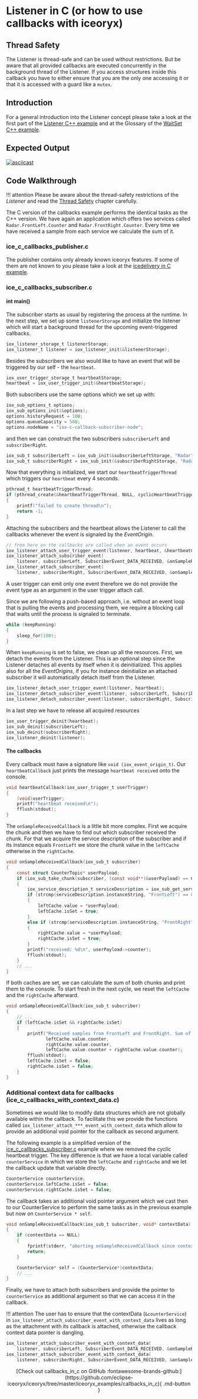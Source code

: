 # Listener in C (or how to use callbacks with iceoryx)

## Thread Safety

The Listener is thread-safe and can be used without restrictions.
But be aware that all provided callbacks are executed concurrently
in the background thread of the Listener. If you access structures
inside this callback you have to either ensure that you are the only
one accessing it or that it is accessed with a guard like a `mutex`.

## Introduction

For a general introduction into the Listener concept please take a look at
the first part of the
[Listener C++ example](https://github.com/eclipse-iceoryx/iceoryx/tree/master/iceoryx_examples/callbacks)
and at the Glossary of the
[WaitSet C++ example](https://github.com/eclipse-iceoryx/iceoryx/tree/master/iceoryx_examples/waitset).

## Expected Output

[![asciicast](https://asciinema.org/a/407369.svg)](https://asciinema.org/a/407369)

## Code Walkthrough

!!! attention
    Please be aware about the thread-safety restrictions of the _Listener_ and
    read the [Thread Safety](#thread-safety) chapter carefully.

The C version of the callbacks example performs the identical tasks as the
C++ version. We have again an application which offers two services called
`Radar.FrontLeft.Counter` and `Radar.FrontRight.Counter`. Every time we have
received a sample from each service we calculate the sum of it.

### ice_c_callbacks_publisher.c

The publisher contains only already known iceoryx features. If some of them
are not known to you please take a look at the
[icedelivery in C example](https://github.com/eclipse-iceoryx/iceoryx/tree/master/iceoryx_examples/icedelivery_in_c).

### ice_c_callbacks_subscriber.c

#### int main()

The subscriber starts as usual by registering the process at the runtime.
In the next step, we set up some `listenerStorage` and initialize the listener which will
start a background thread for the upcoming event-triggered callbacks.

<!--[geoffrey][iceoryx_examples/callbacks_in_c/ice_c_callbacks_subscriber.c][create listener]-->
```c
iox_listener_storage_t listenerStorage;
iox_listener_t listener = iox_listener_init(&listenerStorage);
```

Besides the subscribers we also would like to have an event that will be triggered
by our self - the `heartbeat`.

<!--[geoffrey][iceoryx_examples/callbacks_in_c/ice_c_callbacks_subscriber.c][create heartbeat]-->
```c
iox_user_trigger_storage_t heartbeatStorage;
heartbeat = iox_user_trigger_init(&heartbeatStorage);
```

Both subscribers use the same options which we set up with:

<!--[geoffrey][iceoryx_examples/callbacks_in_c/ice_c_callbacks_subscriber.c][set subscriber options]-->
```c
iox_sub_options_t options;
iox_sub_options_init(&options);
options.historyRequest = 10U;
options.queueCapacity = 50U;
options.nodeName = "iox-c-callback-subscriber-node";
```

and then we can construct the two subscribers `subscriberLeft` and `subscriberRight`.

<!--[geoffrey][iceoryx_examples/callbacks_in_c/ice_c_callbacks_subscriber.c][create subscribers]-->
```c
iox_sub_t subscriberLeft = iox_sub_init(&subscriberLeftStorage, "Radar", "FrontLeft", "Counter", &options);
iox_sub_t subscriberRight = iox_sub_init(&subscriberRightStorage, "Radar", "FrontRight", "Counter", &options);
```

Now that everything is initialized, we start our `heartbeatTriggerThread` which
triggers our `heartbeat` every 4 seconds.

<!--[geoffrey][iceoryx_examples/callbacks_in_c/ice_c_callbacks_subscriber.c][send a heartbeat every 4 seconds]-->
```c
pthread_t heartbeatTriggerThread;
if (pthread_create(&heartbeatTriggerThread, NULL, cyclicHeartbeatTrigger, NULL))
{
    printf("failed to create thread\n");
    return -1;
}
```

Attaching the subscribers and the heartbeat allows the Listener to call the callbacks
whenever the event is signaled by the _EventOrigin_.

<!--[geoffrey][iceoryx_examples/callbacks_in_c/ice_c_callbacks_subscriber.c][attach everything to the listener]-->
```c
// from here on the callbacks are called when an event occurs
iox_listener_attach_user_trigger_event(listener, heartbeat, &heartbeatCallback);
iox_listener_attach_subscriber_event(
    listener, subscriberLeft, SubscriberEvent_DATA_RECEIVED, &onSampleReceivedCallback);
iox_listener_attach_subscriber_event(
    listener, subscriberRight, SubscriberEvent_DATA_RECEIVED, &onSampleReceivedCallback);
```

A user trigger can emit only one event therefore we do not provide the event type as
an argument in the user trigger attach call.

Since we are following a push-based approach, i.e. without an event loop that is pulling
the events and processing them, we require a blocking call that waits until the process is
signaled to terminate.

<!--[geoffrey][iceoryx_examples/callbacks_in_c/ice_c_callbacks_subscriber.c][wait until someone presses CTRL+C]-->
```c
while (keepRunning)
{
    sleep_for(100);
}
```

When `keepRunning` is set to false, we clean up all the resources. First, we detach
the events from the Listener. This is an optional step since the Listener detaches
all events by itself when it is deinitialized. This applies also for all the _EventOrigins_,
if you for instance deinitialize an attached subscriber it will automatically detach
itself from the Listener.

<!--[geoffrey][iceoryx_examples/callbacks_in_c/ice_c_callbacks_subscriber.c][optional detachEvent, but not required]-->
```c
iox_listener_detach_user_trigger_event(listener, heartbeat);
iox_listener_detach_subscriber_event(listener, subscriberLeft, SubscriberEvent_DATA_RECEIVED);
iox_listener_detach_subscriber_event(listener, subscriberRight, SubscriberEvent_DATA_RECEIVED);
```

In a last step we have to release all acquired resources

<!--[geoffrey][iceoryx_examples/callbacks_in_c/ice_c_callbacks_subscriber.c][cleanup]-->
```c
iox_user_trigger_deinit(heartbeat);
iox_sub_deinit(subscriberLeft);
iox_sub_deinit(subscriberRight);
iox_listener_deinit(listener);
```

#### The callbacks

Every callback must have a signature like `void (iox_event_origin_t)`. Our
`heartbeatCallback` just prints the message `heartbeat received` onto the console.

<!--[geoffrey][iceoryx_examples/callbacks_in_c/ice_c_callbacks_subscriber.c][heartbeat callback]-->
```c
void heartbeatCallback(iox_user_trigger_t userTrigger)
{
    (void)userTrigger;
    printf("heartbeat received\n");
    fflush(stdout);
}
```

The `onSampleReceivedCallback` is a little bit more complex. First we acquire
the chunk and then we have to find out which subscriber received the chunk. For that
we acquire the service description of the subscriber and if its instance equals
`FrontLeft` we store the chunk value in the `leftCache` otherwise in the `rightCache`.

<!--[geoffrey][iceoryx_examples/callbacks_in_c/ice_c_callbacks_subscriber.c][[subscriber callback][get data]]-->
```c
void onSampleReceivedCallback(iox_sub_t subscriber)
{
    const struct CounterTopic* userPayload;
    if (iox_sub_take_chunk(subscriber, (const void**)&userPayload) == ChunkReceiveResult_SUCCESS)
    {
        iox_service_description_t serviceDescription = iox_sub_get_service_description(subscriber);
        if (strcmp(serviceDescription.instanceString, "FrontLeft") == 0)
        {
            leftCache.value = *userPayload;
            leftCache.isSet = true;
        }
        else if (strcmp(serviceDescription.instanceString, "FrontRight") == 0)
        {
            rightCache.value = *userPayload;
            rightCache.isSet = true;
        }
        printf("received: %d\n", userPayload->counter);
        fflush(stdout);
    }
    // ...
}
```

If both caches are set, we can calculate the sum of both chunks and print them to
the console. To start fresh in the next cycle, we reset the `leftCache` and
the `rightCache` afterward.

<!--[geoffrey][iceoryx_examples/callbacks_in_c/ice_c_callbacks_subscriber.c][[subscriber callback][process data]]-->
```c
void onSampleReceivedCallback(iox_sub_t subscriber)
{
    // ...
    if (leftCache.isSet && rightCache.isSet)
    {
        printf("Received samples from FrontLeft and FrontRight. Sum of %d + %d = %d\n",
               leftCache.value.counter,
               rightCache.value.counter,
               leftCache.value.counter + rightCache.value.counter);
        fflush(stdout);
        leftCache.isSet = false;
        rightCache.isSet = false;
    }
}
```

### Additional context data for callbacks (ice_c_callbacks_with_context_data.c)

Sometimes we would like to modify data structures which are not globally available
within the callback. To facilitate this we provide the functions called
`iox_listener_attach_***_event_with_context_data` which allow to provide an
additional void pointer for the callback as second argument.

The following example is a simplified version of the
[ice_c_callbacks_subscriber.c](#ice_c_callbacks_subscriber.c) example where we
removed the cyclic heartbeat trigger. The key difference is that we have
a local variable called `counterService` in which we store the `leftCache`
and `rightCache` and we let the callback update that variable directly.

<!--[geoffrey][iceoryx_examples/callbacks_in_c/ice_c_callbacks_with_context_data.c][local variable for caches]-->
```c
CounterService counterService;
counterService.leftCache.isSet = false;
counterService.rightCache.isSet = false;
```

The callback takes an additional void pointer argument which we cast then to
our CounterService to perform the same tasks as in the previous example but now
on `CounterService * self`.

<!--[geoffrey][iceoryx_examples/callbacks_in_c/ice_c_callbacks_with_context_data.c][[subscriber callback][context data]]-->
```c
void onSampleReceivedCallback(iox_sub_t subscriber, void* contextData)
{
    if (contextData == NULL)
    {
        fprintf(stderr, "aborting onSampleReceivedCallback since contextData is a null pointer\n");
        return;
    }

    CounterService* self = (CounterService*)contextData;
    // ...
}
```

Finally, we have to attach both subscribers and provide the pointer to `counterService`
as additional argument so that we can access it in the callback.

!!! attention
    The user has to ensure that the contextData (`&counterService`) in
    `iox_listener_attach_subscriber_event_with_context_data`
    lives as long as the attachment with its callback is attached, otherwise
    the callback context data pointer is dangling.

<!--[geoffrey][iceoryx_examples/callbacks_in_c/ice_c_callbacks_with_context_data.c][attach everything to the listener]-->
```c
iox_listener_attach_subscriber_event_with_context_data(
    listener, subscriberLeft, SubscriberEvent_DATA_RECEIVED, &onSampleReceivedCallback, &counterService);
iox_listener_attach_subscriber_event_with_context_data(
    listener, subscriberRight, SubscriberEvent_DATA_RECEIVED, &onSampleReceivedCallback, &counterService);
```

<center>
[Check out callbacks_in_c on GitHub :fontawesome-brands-github:](https://github.com/eclipse-iceoryx/iceoryx/tree/master/iceoryx_examples/callbacks_in_c){ .md-button }
</center>
